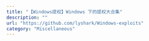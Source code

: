 ```yaml
---
title: "【Windows提权】Windows 下的提权大合集"
description: ""
url: "https://github.com/lyshark/Windows-exploits"
category: "Miscellaneous"
---
```

